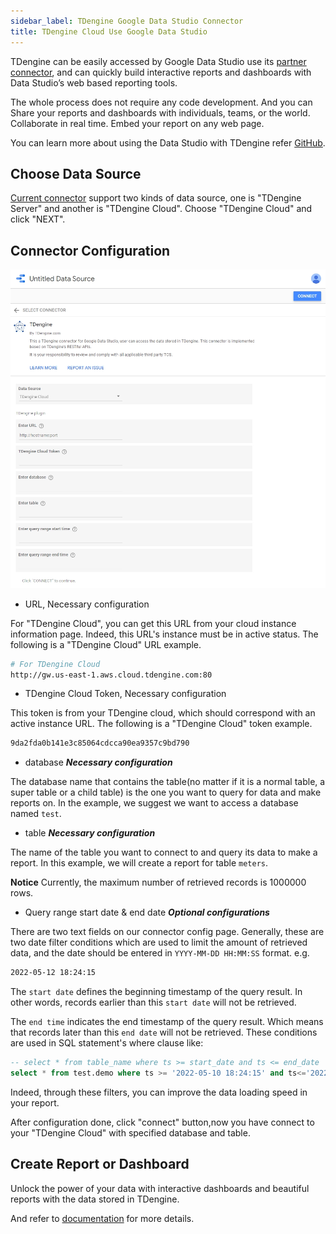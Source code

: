 ```yaml
---
sidebar_label: TDengine Google Data Studio Connector
title: TDengine Cloud Use Google Data Studio
---
```


TDengine can be easily accessed by Google Data Studio use its [partner connector](https://datastudio.google.com/data?search=TDengine), and can quickly build interactive reports and dashboards with Data Studio’s web based reporting tools.

The whole process does not require any code development. And you can Share your reports and dashboards with individuals, teams, or the world. Collaborate in real time. Embed your report on any web page.

You can learn more about using the Data Studio with TDengine refer [GitHub](https://github.com/taosdata/gds-connector/blob/master/README.md).

## Choose Data Source

[Current connector](https://datastudio.google.com/data?search=TDengine) support two kinds of data source, one is "TDengine Server" and another is "TDengine Cloud". Choose "TDengine Cloud" and click "NEXT".

## Connector Configuration

![TDengine Cloud Config Page](./gds/gds_cloud_login.webp)

- URL, Necessary configuration

For "TDengine Cloud", you can get this URL from your cloud instance information page. Indeed, this URL's instance must be in active status. The following is a "TDengine Cloud" URL example.

``` bash
# For TDengine Cloud 
http://gw.us-east-1.aws.cloud.tdengine.com:80
```

- TDengine Cloud Token, Necessary configuration

This token is from your TDengine cloud, which should correspond with an active instance URL.
The following is a "TDengine Cloud" token example.

``` bash
9da2fda0b141e3c85064cdcca90ea9357c9bd790
```

- database _**Necessary configuration**_

The database name that contains the table(no matter if it is a normal table, a super table or a child table) is the one you want to query for data and make reports on.
In the example, we suggest we want to access a database named `test`.

- table _**Necessary configuration**_

The name of the table you want to connect to and query its data to make a report. In this example, we will create a report for table `meters`.

**Notice** Currently, the maximum number of retrieved records is 1000000 rows.

- Query range start date & end date _**Optional configurations**_

There are two text fields on our connector config page. Generally, these are two date filter conditions which are used to limit the amount of retrieved data, and the date should be entered in `YYYY-MM-DD HH:MM:SS` format.
e.g.

``` bash
2022-05-12 18:24:15
```

The `start date` defines the beginning timestamp of the query result. In other words, records earlier than this `start date` will not be retrieved.

The `end time` indicates the end timestamp of the query result. Which means that records later than this `end date` will not be retrieved.
These conditions are used in SQL statement's where clause like:

``` SQL
-- select * from table_name where ts >= start_date and ts <= end_date
select * from test.demo where ts >= '2022-05-10 18:24:15' and ts<='2022-05-12 18:24:15'
```

Indeed, through these filters, you can improve the data loading speed in your report.

After configuration done, click "connect" button,now you have connect to your "TDengine Cloud" with specified database and table.

## Create Report or Dashboard

Unlock the power of your data with interactive dashboards and beautiful reports with the data stored in TDengine.

And refer to [documentation](https://docs.tdengine.com/third-party/google-data-studio/) for more details.
